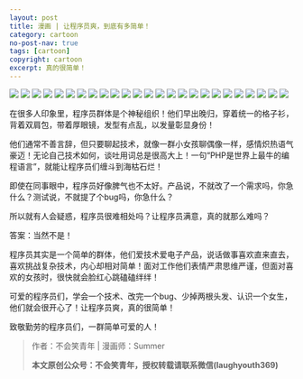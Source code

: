 ```yaml
---
layout: post
title: 漫画 | 让程序员爽，到底有多简单！
category: cartoon
no-post-nav: true
tags: [cartoon]
copyright: cartoon
excerpt: 真的很简单！
---
```


![](http://favorites.ren/assets/images/2020/cartoon/coderhigh/coderhight01.jpeg)
![](http://favorites.ren/assets/images/2020/cartoon/coderhigh/coderhight02.jpeg)
![](http://favorites.ren/assets/images/2020/cartoon/coderhigh/coderhight03.jpeg)
![](http://favorites.ren/assets/images/2020/cartoon/coderhigh/coderhight04.jpeg)
![](http://favorites.ren/assets/images/2020/cartoon/coderhigh/coderhight05.jpeg)
![](http://favorites.ren/assets/images/2020/cartoon/coderhigh/coderhight06.jpeg)
![](http://favorites.ren/assets/images/2020/cartoon/coderhigh/coderhight07.jpeg)
![](http://favorites.ren/assets/images/2020/cartoon/coderhigh/coderhight08.jpeg)
![](http://favorites.ren/assets/images/2020/cartoon/coderhigh/coderhight09.jpeg)
![](http://favorites.ren/assets/images/2020/cartoon/coderhigh/coderhight10.jpeg)
![](http://favorites.ren/assets/images/2020/cartoon/coderhigh/coderhight11.jpeg)
![](http://favorites.ren/assets/images/2020/cartoon/coderhigh/coderhight12.jpeg)
![](http://favorites.ren/assets/images/2020/cartoon/coderhigh/coderhight13.jpeg)
![](http://favorites.ren/assets/images/2020/cartoon/coderhigh/coderhight14.jpeg)
![](http://favorites.ren/assets/images/2020/cartoon/coderhigh/coderhight15.jpeg)
![](http://favorites.ren/assets/images/2020/cartoon/coderhigh/coderhight16.jpeg)
![](http://favorites.ren/assets/images/2020/cartoon/coderhigh/coderhight17.jpeg)
![](http://favorites.ren/assets/images/2020/cartoon/coderhigh/coderhight18.jpeg)
![](http://favorites.ren/assets/images/2020/cartoon/coderhigh/coderhight19.jpeg)
![](http://favorites.ren/assets/images/2020/cartoon/coderhigh/coderhight20.jpeg)
![](http://favorites.ren/assets/images/2020/cartoon/coderhigh/coderhight21.jpeg)
![](http://favorites.ren/assets/images/2020/cartoon/coderhigh/coderhight22.jpeg)
![](http://favorites.ren/assets/images/2020/cartoon/coderhigh/coderhight23.jpeg)
![](http://favorites.ren/assets/images/2020/cartoon/coderhigh/coderhight24.jpeg)
![](http://favorites.ren/assets/images/2020/cartoon/coderhigh/coderhight25.jpeg)

在很多人印象里，程序员群体是个神秘组织！他们早出晚归，穿着统一的格子衫，背着双肩包，带着厚眼镜，发型有点乱，以发量彰显身份！

他们通常不善言辞，但只要聊起技术，就像一群小女孩聊偶像一样，感情炽热语气豪迈！无论自己技术如何，谈吐用词总是很高大上！一句“PHP是世界上最牛的编程语言”，就能让程序员们缠斗到海枯石烂！

即使在同事眼中，程序员好像脾气也不太好。产品说，不就改了一个需求吗，你急什么？测试说，不就提了个bug吗，你急什么？

所以就有人会疑惑，程序员很难相处吗？让程序员满意，真的就那么难吗？

答案：当然不是！

程序员其实是一个简单的群体，他们爱技术爱电子产品，说话做事喜欢直来直去，喜欢挑战复杂技术，内心却相对简单！面对工作他们表情严肃思维严谨，但面对喜欢的女孩时，很快就会脸红心跳磕磕绊绊！

可爱的程序员们，学会一个技术、改完一个bug、少掉两根头发、认识一个女生，他们就会很开心了！让程序员爽，真的很简单！

致敬勤劳的程序员们，一群简单可爱的人！


>作者：不会笑青年 | 漫画师：Summer
>
>**本文原创公众号：不会笑青年，授权转载请联系微信(laughyouth369)**
